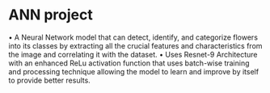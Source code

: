 # ANN project
•	A Neural Network model that can detect, identify, and categorize flowers into its classes by extracting all the crucial features and characteristics from the image and correlating it with the dataset. 
•	Uses Resnet-9 Architecture with an enhanced ReLu activation function that uses batch-wise training and processing technique allowing the model to learn and improve by itself to provide better results.
